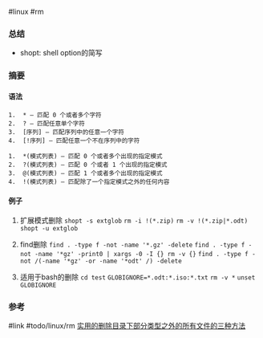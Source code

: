 #linux #rm 

### 总结
- shopt: shell option的简写
### 摘要
#### 语法
	1.  * – 匹配 0 个或者多个字符
	2.  ? – 匹配任意单个字符
	3.  [序列] – 匹配序列中的任意一个字符
	4.  [!序列] – 匹配任意一个不在序列中的字符

	1.  *(模式列表) – 匹配 0 个或者多个出现的指定模式
	2.  ?(模式列表) – 匹配 0 个或者 1 个出现的指定模式
	3.  @(模式列表) – 匹配 1 个或者多个出现的指定模式
	4.  !(模式列表) – 匹配除了一个指定模式之外的任何内容

#### 例子
1. 扩展模式删除
`shopt -s extglob`
`rm -i !(*.zip)`
`rm -v !(*.zip|*.odt)`
`shopt -u extglob`

1. find删除
`find . -type f -not -name '*.gz' -delete`
`find . -type f -not -name '*gz' -print0 | xargs -0 -I {} rm -v {}`
`find . -type f -not /(-name '*gz' -or -name '*odt' /) -delete`

2. 适用于bash的删除
`cd test`
`GLOBIGNORE=*.odt:*.iso:*.txt`
`rm -v *`
`unset GLOBIGNORE`


### 参考
#link #todo/linux/rm
[实用的删除目录下部分类型之外的所有文件的三种方法](https://www.linuxprobe.com/directory-under.html "实用的删除目录下部分类型之外的所有文件的三种方法")